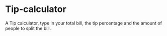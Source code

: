 # Tip-calculator

A Tip calculator, type in your total bill, the tip percentage and the amount of people to split the bill.
